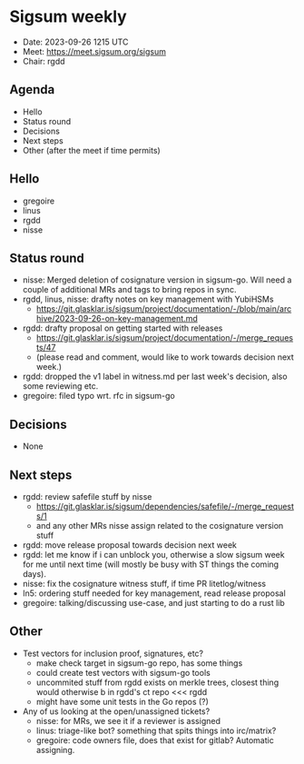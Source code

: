 # Sigsum weekly

  - Date: 2023-09-26 1215 UTC
  - Meet: https://meet.sigsum.org/sigsum
  - Chair: rgdd

## Agenda

  - Hello
  - Status round
  - Decisions
  - Next steps
  - Other (after the meet if time permits)

## Hello

  - gregoire
  - linus
  - rgdd
  - nisse

## Status round

  - nisse: Merged deletion of cosignature version in sigsum-go. Will need a
    couple of additional MRs and tags to bring repos in sync.
  - rgdd, linus, nisse: drafty notes on key management with YubiHSMs
    - https://git.glasklar.is/sigsum/project/documentation/-/blob/main/archive/2023-09-26-on-key-management.md
  - rgdd: drafty proposal on getting started with releases
    - https://git.glasklar.is/sigsum/project/documentation/-/merge_requests/47
    - (please read and comment, would like to work towards decision next week.)
  - rgdd: dropped the v1 label in witness.md per last week's decision, also some
    reviewing etc.
  - gregoire: filed typo wrt. rfc in sigsum-go

## Decisions

  - None

## Next steps

  - rgdd: review safefile stuff by nisse
    - https://git.glasklar.is/sigsum/dependencies/safefile/-/merge_requests/1
    - and any other MRs nisse assign related to the cosignature version stuff
  - rgdd: move release proposal towards decision next week
  - rgdd: let me know if i can unblock you, otherwise a slow sigsum week for me
    until next time (will mostly be busy with ST things the coming days).
  - nisse: fix the cosignature witness stuff, if time PR litetlog/witness
  - ln5: ordering stuff needed for key management, read release proposal
  - gregoire: talking/discussing use-case, and just starting to do a rust lib

## Other

  - Test vectors for inclusion proof, signatures, etc?
    - make check target in sigsum-go repo, has some things
    - could create test vectors with sigsum-go tools
    - uncommited stuff from rgdd exists on merkle trees, closest thing would
      otherwise b in rgdd's ct repo <<< rgdd
    - might have some unit tests in the Go repos (?)
  - Any of us looking at the open/unassigned tickets?
    - nisse: for MRs, we see it if a reviewer is assigned
    - linus: triage-like bot? something that spits things into irc/matrix?
    - gregoire: code owners file, does that exist for gitlab?  Automatic
      assigning.
